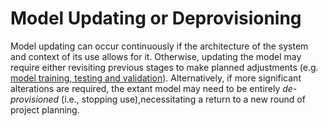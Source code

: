 # Model Updating or Deprovisioning

Model updating can occur continuously if the architecture of the system and context of its use allows for it.
Otherwise, updating the model may require either revisiting previous stages to make planned adjustments (e.g. [model training, testing and validation](../model_development/model_testing.md)).
Alternatively, if more significant alterations are required, the extant model may need to be entirely *de-provisioned* (i.e., stopping use),necessitating a return to a new round of project planning.


